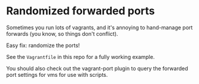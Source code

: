 # Randomized forwarded ports

Sometimes you run lots of vagrants, and it's annoying to hand-manage port
forwards (you know, so things don't conflict).

Easy fix: randomize the ports!

See the `Vagrantfile` in this repo for a fully working example.

You should also check out the vagrant-port plugin to query the forwarded port
settings for vms for use with scripts.
